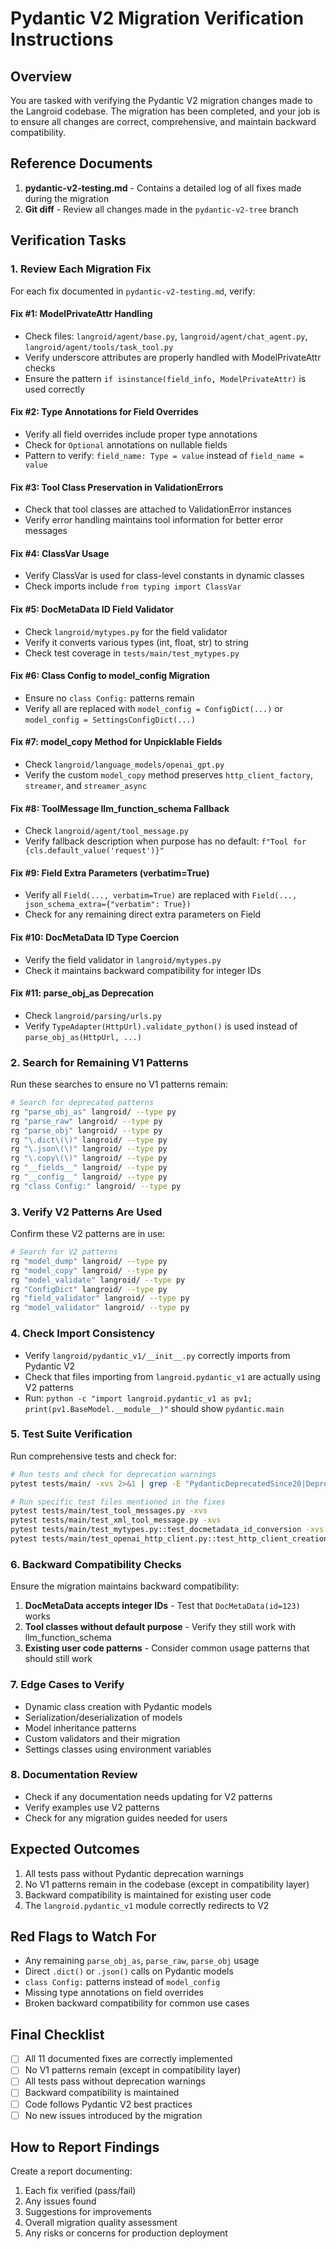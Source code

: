# Pydantic V2 Migration Verification Instructions

## Overview
You are tasked with verifying the Pydantic V2 migration changes made to the Langroid codebase. The migration has been completed, and your job is to ensure all changes are correct, comprehensive, and maintain backward compatibility.

## Reference Documents
1. **pydantic-v2-testing.md** - Contains a detailed log of all fixes made during the migration
2. **Git diff** - Review all changes made in the `pydantic-v2-tree` branch

## Verification Tasks

### 1. Review Each Migration Fix
For each fix documented in `pydantic-v2-testing.md`, verify:

#### Fix #1: ModelPrivateAttr Handling
- Check files: `langroid/agent/base.py`, `langroid/agent/chat_agent.py`, `langroid/agent/tools/task_tool.py`
- Verify underscore attributes are properly handled with ModelPrivateAttr checks
- Ensure the pattern `if isinstance(field_info, ModelPrivateAttr)` is used correctly

#### Fix #2: Type Annotations for Field Overrides
- Verify all field overrides include proper type annotations
- Check for `Optional` annotations on nullable fields
- Pattern to verify: `field_name: Type = value` instead of `field_name = value`

#### Fix #3: Tool Class Preservation in ValidationErrors
- Check that tool classes are attached to ValidationError instances
- Verify error handling maintains tool information for better error messages

#### Fix #4: ClassVar Usage
- Verify ClassVar is used for class-level constants in dynamic classes
- Check imports include `from typing import ClassVar`

#### Fix #5: DocMetaData ID Field Validator
- Check `langroid/mytypes.py` for the field validator
- Verify it converts various types (int, float, str) to string
- Check test coverage in `tests/main/test_mytypes.py`

#### Fix #6: Class Config to model_config Migration
- Ensure no `class Config:` patterns remain
- Verify all are replaced with `model_config = ConfigDict(...)` or `model_config = SettingsConfigDict(...)`

#### Fix #7: model_copy Method for Unpicklable Fields
- Check `langroid/language_models/openai_gpt.py`
- Verify the custom `model_copy` method preserves `http_client_factory`, `streamer`, and `streamer_async`

#### Fix #8: ToolMessage llm_function_schema Fallback
- Check `langroid/agent/tool_message.py`
- Verify fallback description when purpose has no default: `f"Tool for {cls.default_value('request')}"`

#### Fix #9: Field Extra Parameters (verbatim=True)
- Verify all `Field(..., verbatim=True)` are replaced with `Field(..., json_schema_extra={"verbatim": True})`
- Check for any remaining direct extra parameters on Field

#### Fix #10: DocMetaData ID Type Coercion
- Verify the field validator in `langroid/mytypes.py`
- Check it maintains backward compatibility for integer IDs

#### Fix #11: parse_obj_as Deprecation
- Check `langroid/parsing/urls.py`
- Verify `TypeAdapter(HttpUrl).validate_python()` is used instead of `parse_obj_as(HttpUrl, ...)`

### 2. Search for Remaining V1 Patterns
Run these searches to ensure no V1 patterns remain:

```bash
# Search for deprecated patterns
rg "parse_obj_as" langroid/ --type py
rg "parse_raw" langroid/ --type py
rg "parse_obj" langroid/ --type py
rg "\.dict\(\)" langroid/ --type py
rg "\.json\(\)" langroid/ --type py
rg "\.copy\(\)" langroid/ --type py
rg "__fields__" langroid/ --type py
rg "__config__" langroid/ --type py
rg "class Config:" langroid/ --type py
```

### 3. Verify V2 Patterns Are Used
Confirm these V2 patterns are in use:

```bash
# Search for V2 patterns
rg "model_dump" langroid/ --type py
rg "model_copy" langroid/ --type py
rg "model_validate" langroid/ --type py
rg "ConfigDict" langroid/ --type py
rg "field_validator" langroid/ --type py
rg "model_validator" langroid/ --type py
```

### 4. Check Import Consistency
- Verify `langroid/pydantic_v1/__init__.py` correctly imports from Pydantic V2
- Check that files importing from `langroid.pydantic_v1` are actually using V2 patterns
- Run: `python -c "import langroid.pydantic_v1 as pv1; print(pv1.BaseModel.__module__)"` should show `pydantic.main`

### 5. Test Suite Verification
Run comprehensive tests and check for:

```bash
# Run tests and check for deprecation warnings
pytest tests/main/ -xvs 2>&1 | grep -E "PydanticDeprecatedSince20|DeprecationWarning.*pydantic"

# Run specific test files mentioned in the fixes
pytest tests/main/test_tool_messages.py -xvs
pytest tests/main/test_xml_tool_message.py -xvs
pytest tests/main/test_mytypes.py::test_docmetadata_id_conversion -xvs
pytest tests/main/test_openai_http_client.py::test_http_client_creation_with_factory -xvs
```

### 6. Backward Compatibility Checks
Ensure the migration maintains backward compatibility:

1. **DocMetaData accepts integer IDs** - Test that `DocMetaData(id=123)` works
2. **Tool classes without default purpose** - Verify they still work with llm_function_schema
3. **Existing user code patterns** - Consider common usage patterns that should still work

### 7. Edge Cases to Verify
- Dynamic class creation with Pydantic models
- Serialization/deserialization of models
- Model inheritance patterns
- Custom validators and their migration
- Settings classes using environment variables

### 8. Documentation Review
- Check if any documentation needs updating for V2 patterns
- Verify examples use V2 patterns
- Check for any migration guides needed for users

## Expected Outcomes
1. All tests pass without Pydantic deprecation warnings
2. No V1 patterns remain in the codebase (except in compatibility layer)
3. Backward compatibility is maintained for existing user code
4. The `langroid.pydantic_v1` module correctly redirects to V2

## Red Flags to Watch For
- Any remaining `parse_obj_as`, `parse_raw`, `parse_obj` usage
- Direct `.dict()` or `.json()` calls on Pydantic models
- `class Config:` patterns instead of `model_config`
- Missing type annotations on field overrides
- Broken backward compatibility for common use cases

## Final Checklist
- [ ] All 11 documented fixes are correctly implemented
- [ ] No V1 patterns remain (except in compatibility layer)
- [ ] All tests pass without deprecation warnings
- [ ] Backward compatibility is maintained
- [ ] Code follows Pydantic V2 best practices
- [ ] No new issues introduced by the migration

## How to Report Findings
Create a report documenting:
1. Each fix verified (pass/fail)
2. Any issues found
3. Suggestions for improvements
4. Overall migration quality assessment
5. Any risks or concerns for production deployment